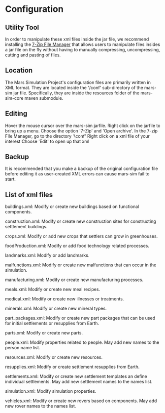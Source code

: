 # Configuration


## Utility Tool

In order to manipulate these xml files inside the jar file, 
we recommend installing the [7-Zip File Manager](https://www.7-zip.org/)
that allows users to manipulate files insides a jar file 
on the fly without having to manually compressing, uncompressing,
 cutting and pasting of files.


## Location

The Mars Simulation Project's configuration files are primarily 
written in XML format. They are located inside the '/conf' 
sub-directory of the mars-sim jar file. Specifically, they 
are inside the resources folder of the mars-sim-core 
maven submodule.
 
 
## Editing
  
Hover the mouse cursor over the mars-sim jarfile.
Right click on the jarfile to bring up a menu.
Choose the option '7-Zip' and 'Open archive'.
In the 7-zip FIle Manager, go to the directory '\conf'
Right click on a xml file of your interest
Choose 'Edit' to open up that xml
 
 
## Backup

It is recommended that you make a backup of the original configuration
file before editing it as user-created XML errors can cause mars-sim
fail to start.


## List of xml files

buildings.xml:	    Modify or create new buildings based on functional 
                  	components.
                  
construction.xml: 	Modify or create new construction sites for constructing
                  	settlement buildings.
               
crops.xml:        	Modify or add new crops that settlers can grow in 
                  	greenhouses.

foodProduction.xml: Modify or add food technology related processes.
           
landmarks.xml:    	Modify or add landmarks.
               
malfunctions.xml: 	Modify or create new malfunctions that can occur
                  	in the simulation.
                  
manufacturing.xml: 	Modify or create new manufacturing processes.  

meals.xml:			Modify or create new meal recipes.                  
                  
medical.xml:      	Modify or create new illnesses or treatments.

minerals.xml:     	Modify or create new mineral types.

part_packages.xml: 	Modify or create new part packages that can be used for
                  	initial settlements or resupplies from Earth.

parts.xml:        	Modify or create new parts.

people.xml:       	Modify properties related to people. May add new 
                  	names to the person name list.
                  
resources.xml:    	Modify or create new resources.

resupplies.xml:   	Modify or create settlement resupplies from Earth.
                  
settlements.xml:  	Modify or create new settlement templates an
                  	define individual settlements. May add new settlement
                  	names to the names list.
                  
simulation.xml:   	Modify simulation properties.

vehicles.xml:    	Modify or create new rovers based on components. May add
					new rover names to the names list.